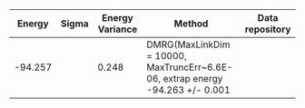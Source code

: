 |       Energy          |  Sigma          | Energy Variance  |  Method                                                          | Data repository                |
| ----------------------| ----------------| -----------------|------------------------------------------------------------------|------------------------------- |
|     -94.257           |                 |0.248             |   DMRG(MaxLinkDim = 10000, MaxTruncErr~6.6E-06, extrap energy -94.263 +/- 0.001 |                                                           | 

